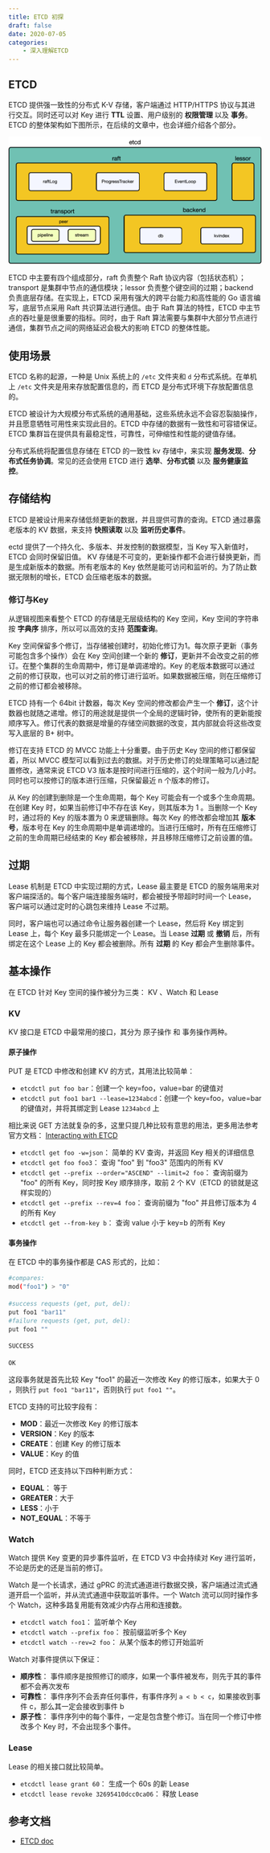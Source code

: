 ```yaml
---
title: ETCD 初探
draft: false
date: 2020-07-05
categories: 
    - 深入理解ETCD
---
```


## ETCD

ETCD 提供强一致性的分布式 K-V 存储，客户端通过 HTTP/HTTPS 协议与其进行交互。同时还可以对 Key 进行 **TTL** 设置、用户级别的 **权限管理** 以及 **事务**。ETCD 的整体架构如下图所示，在后续的文章中，也会详细介绍各个部分。

![](assists/architecture.png)

ETCD 中主要有四个组成部分，raft 负责整个 Raft 协议内容（包括状态机）；transport 是集群中节点的通信模块；lessor 负责整个键空间的过期；backend 负责底层存储。在实现上，ETCD 采用有强大的跨平台能力和高性能的 Go 语言编写，底层节点采用 Raft 共识算法进行通信。由于 Raft 算法的特性，ETCD 中主节点的吞吐量是很重要的指标。同时，由于 Raft 算法需要与集群中大部分节点进行通信，集群节点之间的网络延迟会极大的影响 ETCD 的整体性能。


## 使用场景

ETCD 名称的起源，一种是 Unix 系统上的 `/etc` 文件夹和 `d` 分布式系统。在单机上 `/etc` 文件夹是用来存放配置信息的，而 ETCD 是分布式环境下存放配置信息的。

ETCD 被设计为大规模分布式系统的通用基础，这些系统永远不会容忍裂脑操作，并且愿意牺牲可用性来实现此目的。ETCD 中存储的数据有一致性和可容错保证。ETCD 集群旨在提供具有最稳定性，可靠性，可伸缩性和性能的键值存储。

分布式系统将配置信息存储在 ETCD 的一致性 kv 存储中，来实现 **服务发现**、**分布式任务协调**。常见的还会使用 ETCD 进行 **选举**、**分布式锁** 以及 **服务健康监控**。


## 存储结构

ETCD 是被设计用来存储低频更新的数据，并且提供可靠的查询。ETCD 通过暴露老版本的 KV 数据，来支持 **快照读取** 以及 **监听历史事件**。

ectd 提供了一个持久化、多版本、并发控制的数据模型，当 Key 写入新值时，ETCD 会同时保留旧值。 KV 存储是不可变的，更新操作都不会进行替换更新，而是生成新版本的数据。所有老版本的 Key 依然是能可访问和监听的。为了防止数据无限制的增长，ETCD 会压缩老版本的数据。


### 修订与Key

从逻辑视图来看整个 ETCD 的存储是无层级结构的 Key 空间，Key 空间的字符串按 **字典序** 排序，所以可以高效的支持 **范围查询**。

Key 空间保留多个修订，当存储被创建时，初始化修订为1。每次原子更新（事务可能包含多个操作）会在 Key 空间创建一个新的 **修订**，更新并不会改变之前的修订。在整个集群的生命周期中，修订是单调递增的。Key 的老版本数据可以通过之前的修订获取，也可以对之前的修订进行监听。如果数据被压缩，则在压缩修订之前的修订都会被移除。


ETCD 持有一个 64bit 计数器，每次 Key 空间的修改都会产生一个 **修订**，这个计数器也就随之递增。修订的用途就是提供一个全局的逻辑时钟，使所有的更新能按顺序写入。修订代表的数据是增量的存储空间数据的改变，其内部就会将这些改变写入底层的 B+ 树中。


修订在支持 ETCD 的 MVCC 功能上十分重要。由于历史 Key 空间的修订都保留着，所以 MVCC 模型可以看到过去的数据。对于历史修订的处理策略可以通过配置修改，通常来说 ETCD V3 版本是按时间进行压缩的，这个时间一般为几小时。同时也可以按修订的版本进行压缩，只保留最近 n 个版本的修订。


从 Key 的创建到删除是一个生命周期，每个 Key 可能会有一个或多个生命周期。在创建 Key 时，如果当前修订中不存在该 Key，则其版本为 1 。当删除一个 Key 时，通过将的 Key 的版本置为 0 来逻辑删除。每次 Key 的修改都会增加其 **版本号**，版本号在 Key 的生命周期中是单调递增的。当进行压缩时，所有在压缩修订之前的生命周期已经结束的 Key 都会被移除，并且移除压缩修订之前设置的值。


## 过期

Lease 机制是 ETCD 中实现过期的方式，Lease 最主要是 ETCD 的服务端用来对客户端探活的。每个客户端连接服务端时，都会被授予带超时时间一个 Lease，客户端可以通过定时的心跳包来维持 Lease 不过期。

同时，客户端也可以通过命令让服务器创建一个 Lease，然后将 Key 绑定到 Lease 上，每个 Key 最多只能绑定一个 Lease。当 Lease **过期** 或 **撤销** 后，所有绑定在这个 Lease 上的 Key 都会被删除。所有 **过期** 的 Key 都会产生删除事件。


## 基本操作

在 ETCD 针对 Key 空间的操作被分为三类： KV 、Watch 和 Lease

### KV

KV 接口是 ETCD 中最常用的接口，其分为 原子操作 和 事务操作两种。

#### 原子操作

PUT 是 ETCD 中修改和创建 KV 的方式，其用法比较简单：

- `etcdctl put foo bar`：创建一个 key=foo，value=bar 的键值对
- `etcdctl put foo1 bar1 --lease=1234abcd`：创建一个 key=foo，value=bar 的键值对，并将其绑定到 Lease `1234abcd` 上


相比来说 GET 方法就复杂的多，这里只提几种比较有意思的用法，更多用法参考官方文档： [Interacting with ETCD](https://ETCD.io/docs/v3.4.0/dev-guide/interacting_v3/)

- `etcdctl get foo -w=json`： 简单的 KV 查询，并返回 Key 相关的详细信息
- `etcdctl get foo foo3`： 查询 "foo" 到 "foo3" 范围内的所有 KV
- `etcdctl get --prefix --order="ASCEND" --limit=2 foo`： 查询前缀为 "foo" 的所有 Key，同时按 Key 顺序排序，取前 2 个 KV（ETCD 的锁就是这样实现的）
- `etcdctl get --prefix --rev=4 foo`： 查询前缀为 "foo" 并且修订版本为 4 的所有 Key
- `etcdctl get --from-key b`： 查询 value 小于 key=b 的所有 Key


#### 事务操作

在 ETCD 中的事务操作都是 CAS 形式的，比如：

```bash
#compares:
mod("foo1") > "0"

#success requests (get, put, del):
put foo1 "bar11"
#failure requests (get, put, del):
put foo1 ""

SUCCESS

OK
```

这段事务就是首先比较 Key "foo1" 的最近一次修改 Key 的修订版本，如果大于 0 ，则执行 `put foo1 "bar11"`，否则执行 `put foo1 ""`。

ETCD 支持的可比较字段有：

- **MOD**：最近一次修改 Key 的修订版本
- **VERSION**：Key 的版本
- **CREATE**：创建 Key 的修订版本
- **VALUE**：Key 的值

同时，ETCD 还支持以下四种判断方式：

- **EQUAL**： 等于
- **GREATER**：大于
- **LESS**：小于
- **NOT_EQUAL**：不等于

### Watch

Watch 提供 Key 变更的异步事件监听，在 ETCD V3 中会持续对 Key 进行监听，不论是历史的还是当前的修订。

Watch 是一个长请求，通过 gPRC 的流式通道进行数据交换，客户端通过流式通道开启一个监听，并从流式通道中获取监听事件。一个 Watch 流可以同时操作多个 Watch，这种多路复用能有效减少内存占用和连接数。


- `etcdctl watch foo1`： 监听单个 Key
- `etcdctl watch --prefix foo`： 按前缀监听多个 Key
- `etcdctl watch --rev=2 foo`： 从某个版本的修订开始监听


Watch 对事件提供以下保证：

- **顺序性**： 事件顺序是按照修订的顺序，如果一个事件被发布，则先于其的事件都不会再次发布
- **可靠性**： 事件序列不会丢弃任何事件，有事件序列 `a < b < c`，如果接收到事件 c，那么其一定会接收到事件 b
- **原子性**： 事件序列中的每个事件，一定是包含整个修订。当在同一个修订中修改多个 Key 时，不会出现多个事件。

### Lease

Lease 的相关接口就比较简单。

- `etcdctl lease grant 60`： 生成一个 60s 的新 Lease
- `etcdctl lease revoke 32695410dcc0ca06`： 释放 Lease


## 参考文档

- [ETCD doc](https://ETCD.io/docs/v3.4.0/)